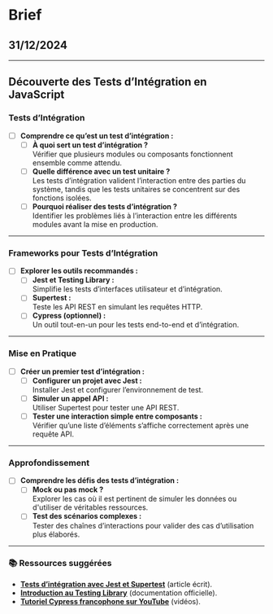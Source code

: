 # Brief

## 31/12/2024

---

## Découverte des Tests d’Intégration en JavaScript

### Tests d’Intégration
- [ ] **Comprendre ce qu’est un test d’intégration :**
  - [ ] **À quoi sert un test d’intégration ?**  
    Vérifier que plusieurs modules ou composants fonctionnent ensemble comme attendu.
  - [ ] **Quelle différence avec un test unitaire ?**  
    Les tests d’intégration valident l’interaction entre des parties du système, tandis que les tests unitaires se concentrent sur des fonctions isolées.
  - [ ] **Pourquoi réaliser des tests d’intégration ?**  
    Identifier les problèmes liés à l’interaction entre les différents modules avant la mise en production.

---

### Frameworks pour Tests d’Intégration
- [ ] **Explorer les outils recommandés :**
  - [ ] **Jest et Testing Library :**  
    Simplifie les tests d’interfaces utilisateur et d’intégration.
  - [ ] **Supertest :**  
    Teste les API REST en simulant les requêtes HTTP.
  - [ ] **Cypress (optionnel) :**  
    Un outil tout-en-un pour les tests end-to-end et d’intégration.

---

### Mise en Pratique
- [ ] **Créer un premier test d’intégration :**
  - [ ] **Configurer un projet avec Jest :**  
    Installer Jest et configurer l’environnement de test.
  - [ ] **Simuler un appel API :**  
    Utiliser Supertest pour tester une API REST.
  - [ ] **Tester une interaction simple entre composants :**  
    Vérifier qu’une liste d’éléments s’affiche correctement après une requête API.

---

### Approfondissement
- [ ] **Comprendre les défis des tests d’intégration :**
  - [ ] **Mock ou pas mock ?**  
    Explorer les cas où il est pertinent de simuler les données ou d'utiliser de véritables ressources.
  - [ ] **Test des scénarios complexes :**  
    Tester des chaînes d’interactions pour valider des cas d’utilisation plus élaborés.

---

### 📚 Ressources suggérées
- **[Tests d’intégration avec Jest et Supertest](https://ichi.pro/fr/ecrire-des-tests-d-integration-et-des-simulations-avec-jest-et-supertest-200499736446670)** (article écrit).  
- **[Introduction au Testing Library](https://testing-library.com/docs/react-testing-library/intro)** (documentation officielle).  
- **[Tutoriel Cypress francophone sur YouTube](https://www.youtube.com/results?search_query=cypress+test+fr)** (vidéos).  
